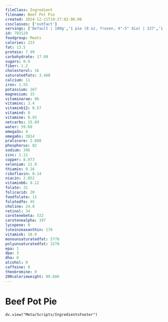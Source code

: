 ```yaml
---
fileClass: Ingredient
filename: Beef Pot Pie
created: 2024-12-21T19:27:02-06:00
cssclasses: ['nutFact']
servings: ['Default | 100g','1 pie (8 oz, frozen, 4"-5" dia) | 227','1 pie (16 oz, frozen, hungry man) | 454','1 pie (8" dia) | 417','1 pie (9" dia) | 637','1 cubic inch | 10','1 cup | 252','1 pie, nfs | 227']
id: 783129
foodgroup: Meats
calories: 223
fat: 13.5
protein: 7.99
carbohydrate: 17.09
sugars: 0.9
fiber: 1.2
cholesterol: 16
saturatedfats: 3.468
calcium: 11
iron: 1.55
potassium: 167
magnesium: 15
vitaminarae: 86
vitaminc: 3.4
vitaminb12: 0.57
vitamind: 0
vitamine: 0.93
netcarbs: 15.89
water: 59.68
omega3s: 4
omega6s: 3014
pralscore: 2.888
phosphorus: 82
sodium: 396
zinc: 1.11
copper: 0.073
selenium: 11.9
thiamin: 0.16
riboflavin: 0.14
niacin: 2.052
vitaminb6: 0.12
folate: 31
folicacid: 20
foodfolate: 11
folatedfe: 45
choline: 24.8
retinol: 34
carotenebeta: 522
carotenealpha: 197
lycopene: 0
luteinzeaxanthin: 176
vitamink: 10.9
monounsaturatedfat: 5778
polyunsaturatedfat: 3278
epa: 1
dpa: 3
dha: 0
alcohol: 0
caffeine: 0
theobromine: 0
200calorieweight: 89.686
---
```


# Beef Pot Pie

```dataviewjs
dv.view("Meta/Scripts/IngredientsFooter")
```
